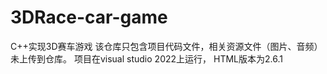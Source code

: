 # 3DRace-car-game
C++实现3D赛车游戏
该仓库只包含项目代码文件，相关资源文件（图片、音频）未上传到仓库。
项目在visual studio 2022上运行，
HTML版本为2.6.1
